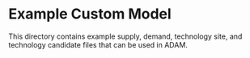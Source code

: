 # Example Custom Model

This directory contains example supply, demand, technology site, and technology candidate files that can be used in ADAM. 
